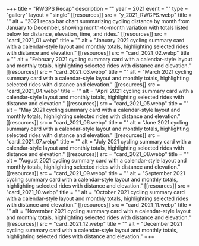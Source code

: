 +++
title = "RWGPS Recap"
description = ""
year = 2021
event = ""
type = "gallery"
layout = "single"
[[resources]]
src = "y_2021_RWGPS.webp"
title = ""
alt = "2021 recap bar chart summarizing cycling distance by month from January to December, showing month-to-month variation with totals listed below for distance, elevation, time, and rides."
[[resources]]
src = "card_2021_01.webp"
title = ""
alt = "January 2021 cycling summary card with a calendar-style layout and monthly totals, highlighting selected rides with distance and elevation."
[[resources]]
src = "card_2021_02.webp"
title = ""
alt = "February 2021 cycling summary card with a calendar-style layout and monthly totals, highlighting selected rides with distance and elevation."
[[resources]]
src = "card_2021_03.webp"
title = ""
alt = "March 2021 cycling summary card with a calendar-style layout and monthly totals, highlighting selected rides with distance and elevation."
[[resources]]
src = "card_2021_04.webp"
title = ""
alt = "April 2021 cycling summary card with a calendar-style layout and monthly totals, highlighting selected rides with distance and elevation."
[[resources]]
src = "card_2021_05.webp"
title = ""
alt = "May 2021 cycling summary card with a calendar-style layout and monthly totals, highlighting selected rides with distance and elevation."
[[resources]]
src = "card_2021_06.webp"
title = ""
alt = "June 2021 cycling summary card with a calendar-style layout and monthly totals, highlighting selected rides with distance and elevation."
[[resources]]
src = "card_2021_07.webp"
title = ""
alt = "July 2021 cycling summary card with a calendar-style layout and monthly totals, highlighting selected rides with distance and elevation."
[[resources]]
src = "card_2021_08.webp"
title = ""
alt = "August 2021 cycling summary card with a calendar-style layout and monthly totals, highlighting selected rides with distance and elevation."
[[resources]]
src = "card_2021_09.webp"
title = ""
alt = "September 2021 cycling summary card with a calendar-style layout and monthly totals, highlighting selected rides with distance and elevation."
[[resources]]
src = "card_2021_10.webp"
title = ""
alt = "October 2021 cycling summary card with a calendar-style layout and monthly totals, highlighting selected rides with distance and elevation."
[[resources]]
src = "card_2021_11.webp"
title = ""
alt = "November 2021 cycling summary card with a calendar-style layout and monthly totals, highlighting selected rides with distance and elevation."
[[resources]]
src = "card_2021_12.webp"
title = ""
alt = "December 2021 cycling summary card with a calendar-style layout and monthly totals, highlighting selected rides with distance and elevation."
+++